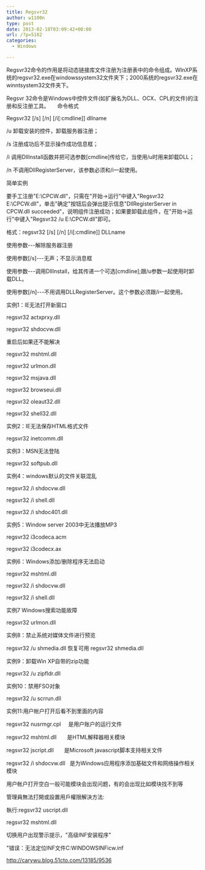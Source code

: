 ```yaml
---
title: Regsvr32
author: w1100n
type: post
date: 2013-02-18T03:09:42+00:00
url: /?p=5182
categories:
  - Windows

---
```

Regsvr32命令的作用是将动态链接库文件注册为注册表中的命令组成。WInXP系统的regsvr32.exe在windowssystem32文件夹下；2000系统的regsvr32.exe在winntsystem32文件夹下。

Regsvr 32命令是Windows中控件文件(如扩展名为DLL、OCX、CPL的文件)的注册和反注册工具。　　命令格式

Regsvr32 [/s] [/n] [/i[:cmdline]] dllname

/u 卸载安装的控件，卸载服务器注册；

/s 注册成功后不显示操作成功信息框；

/i 调用DllInstall函数并把可选参数[cmdline]传给它，当使用/u时用来卸载DLL；

/n 不调用DllRegisterServer，该参数必须和/i一起使用。

简单实例

要手工注册"E:\CPCW.dll"，只需在"开始→运行"中键入"Regsvr32 E:\CPCW.dll"，单击"确定"按钮后会弹出提示信息"DllRegisterServer in CPCW.dll succeeded"，说明组件注册成功；如果要卸载此组件，在"开始→运行"中键入"Regsvr32 /u E:\CPCW.dll"即可。

格式：regsvr32 [/s] [/n] [/i[:cmdline]] DLLname

使用参数---解除服务器注册

使用参数[/s]---无声；不显示消息框

使用参数---调用DllInstall，给其传递一个可选[cmdline];跟/u参数一起使用时卸载DLL。

使用参数[/n]---不用调用DLLRegisterServer。这个参数必须跟/i一起使用。

实例1：IE无法打开新窗口

regsvr32 actxprxy.dll

regsvr32 shdocvw.dll

重启后如果还不能解决

regsvr32 mshtml.dll

regsvr32 urlmon.dll

regsvr32 msjava.dll

regsvr32 browseui.dll

regsvr32 oleaut32.dll

regsvr32 shell32.dll

实例2：IE无法保存HTML格式文件

regsvr32 inetcomm.dll

实例3：MSN无法登陆

regsvr32 softpub.dll

实例4：windows默认的文件关联混乱

regsvr32 /i shdocvw.dll

regsvr32 /i shell.dll

regsvr32 /i shdoc401.dll

实例5：Window server 2003中无法播放MP3

regsvr32 i3codeca.acm

regsvr32 i3codecx.ax

实例6：Windows添加/删除程序无法启动

regsvr32 mshtml.dll

regsvr32 /i shdocvw.dll

regsvr32 /i shell.dll

实例7 Windows搜索功能故障

regsvr32 urlmon.dll

实例8：禁止系统对媒体文件进行预览

regsvr32 /u shmedia.dll 恢复可用 regsvr32 shmedia.dll

实例9：卸载Win XP自带的zip功能

regsvr32 /u zipfldr.dll

实例10：禁用FSO对象

regsvr32 /u scrrun.dll

实例11:用户帐户打开后看不到里面的内容

regsvr32 nusrmgr.cpl     是用户账户的运行文件
  
regsvr32 mshtml.dll       是HTML解释器相关模块
  
regsvr32 jscript.dll       是Microsoft javascript脚本支持相关文件
  
regsvr32 /i shdocvw.dll   是为Windows应用程序添加基础文件和网络操作相关模块

用户帐户打开空白一般可能模块会出现问题，有的会出现比如模块找不到等

管理員無法打開或設置用戶權限解決方法:
  
執行:regsvr32 uscript.dll
  
regsvr32 mshtml.dll

切换用户出现警示提示，"高级INF安装程序"
  
"错误：无法定位INF文件C:WINDOWSINFicw.inf


http://carywu.blog.51cto.com/13185/9536